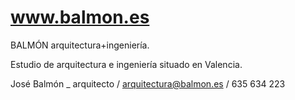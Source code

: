 # www.balmon.es

BALMÓN arquitectura+ingeniería. 

Estudio de arquitectura e ingeniería situado en Valencia.

José Balmón _ arquitecto / arquitectura@balmon.es / 635 634 223

